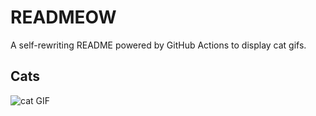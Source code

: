 # READMEOW

A self-rewriting README powered by GitHub Actions to display cat gifs.

## Cats

![cat GIF](https://media3.giphy.com/media/6byDVsPwzrz9K/200.gif?cid=9acd02dai9sbbwfbyrmqdcwvrufa0xcpgfdmgra78l8otblo&ep=v1_gifs_search&rid=200.gif&ct=g)
